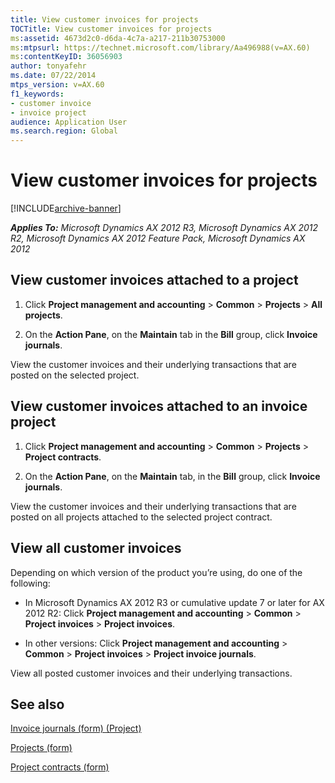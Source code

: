 ```yaml
---
title: View customer invoices for projects
TOCTitle: View customer invoices for projects
ms:assetid: 4673d2c0-d6da-4c7a-a217-211b30753000
ms:mtpsurl: https://technet.microsoft.com/library/Aa496988(v=AX.60)
ms:contentKeyID: 36056903
author: tonyafehr
ms.date: 07/22/2014
mtps_version: v=AX.60
f1_keywords:
- customer invoice
- invoice project
audience: Application User
ms.search.region: Global
---
```


# View customer invoices for projects 


[!INCLUDE[archive-banner](includes/archive-banner.md)]


_**Applies To:** Microsoft Dynamics AX 2012 R3, Microsoft Dynamics AX 2012 R2, Microsoft Dynamics AX 2012 Feature Pack, Microsoft Dynamics AX 2012_

## View customer invoices attached to a project

1.  Click **Project management and accounting** \> **Common** \> **Projects** \> **All projects**.

2.  On the **Action Pane**, on the **Maintain** tab in the **Bill** group, click **Invoice journals**.

View the customer invoices and their underlying transactions that are posted on the selected project.

## View customer invoices attached to an invoice project

1.  Click **Project management and accounting** \> **Common** \> **Projects** \> **Project contracts**.

2.  On the **Action Pane**, on the **Maintain** tab, in the **Bill** group, click **Invoice journals**.

View the customer invoices and their underlying transactions that are posted on all projects attached to the selected project contract.

## View all customer invoices

Depending on which version of the product you’re using, do one of the following:

  - In Microsoft Dynamics AX 2012 R3 or cumulative update 7 or later for AX 2012 R2: Click **Project management and accounting** \> **Common** \> **Project invoices** \> **Project invoices**.

  - In other versions: Click **Project management and accounting** \> **Common** \> **Project invoices** \> **Project invoice journals**.

View all posted customer invoices and their underlying transactions.

## See also

[Invoice journals (form) (Project)](https://technet.microsoft.com/library/aa618187\(v=ax.60\))

[Projects (form)](https://technet.microsoft.com/library/aa585245\(v=ax.60\))

[Project contracts (form)](https://technet.microsoft.com/library/aa586038\(v=ax.60\))

  


